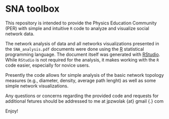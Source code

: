 # SNA toolbox

This repository is intended to provide the Physics Education Community (PER) with simple and intuitive `R` code to analyze and visualize social network data.

The network analysis of data and all networks visualizations presented in the `SNA_analysis.pdf` documents were done using the [R](https://cran.r-project.org/) statistical programming language. The document itself was generated with [RStudio](https://www.rstudio.com/products/rstudio/download/#download). While `RStudio` is not required for the analysis, it makes working with the `R` code easier, especially for novice users.

Presently the code allows for simple analysis of the basic network topology measures (e.g., diameter, density, average path lenght) as well as some simple network visualizations.

Any questions or concerns regarding the provided code and requests for additional fetures should be addressed to me at jpzwolak {at} gmail {.} com

Enjoy!
